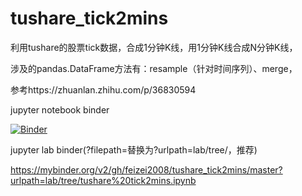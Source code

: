 # tushare_tick2mins

利用tushare的股票tick数据，合成1分钟K线，用1分钟K线合成N分钟K线，

涉及的pandas.DataFrame方法有：resample（针对时间序列）、merge，

参考https://zhuanlan.zhihu.com/p/36830594

jupyter notebook binder

[![Binder](https://mybinder.org/badge_logo.svg)](https://mybinder.org/v2/gh/feizei2008/tushare_tick2mins/master?filepath=tushare%20tick2mins.ipynb)

jupyter lab binder(?filepath=替换为?urlpath=lab/tree/，推荐)

https://mybinder.org/v2/gh/feizei2008/tushare_tick2mins/master?urlpath=lab/tree/tushare%20tick2mins.ipynb
